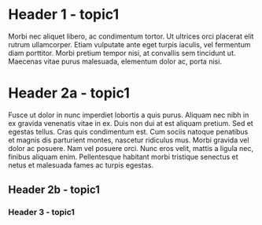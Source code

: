 # Header 1 - topic1

 Morbi nec aliquet libero, ac condimentum tortor. Ut ultrices orci placerat elit rutrum ullamcorper. Etiam vulputate ante eget turpis iaculis, vel fermentum diam porttitor. Morbi pretium tempor nisi, at convallis sem tincidunt ut. Maecenas vitae purus malesuada, elementum dolor ac, porta nisi.

# Header 2a - topic1

 Fusce ut dolor in nunc imperdiet lobortis a quis purus. Aliquam nec nibh in ex gravida venenatis vitae in ex. Duis non dui at est aliquam pretium. Sed et egestas tellus. Cras quis condimentum est. Cum sociis natoque penatibus et magnis dis parturient montes, nascetur ridiculus mus. Morbi gravida vel dolor ac posuere. Nam vel posuere orci. Nunc eros velit, mattis a ligula nec, finibus aliquam enim. Pellentesque habitant morbi tristique senectus et netus et malesuada fames ac turpis egestas.

## Header 2b - topic1

### Header 3 - topic1